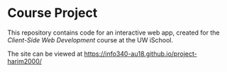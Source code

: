 # Course Project

This repository contains code for an interactive web app, created for the _Client-Side Web Development_ course at the UW iSchool.

The site can be viewed at <https://info340-au18.github.io/project-harim2000/>
